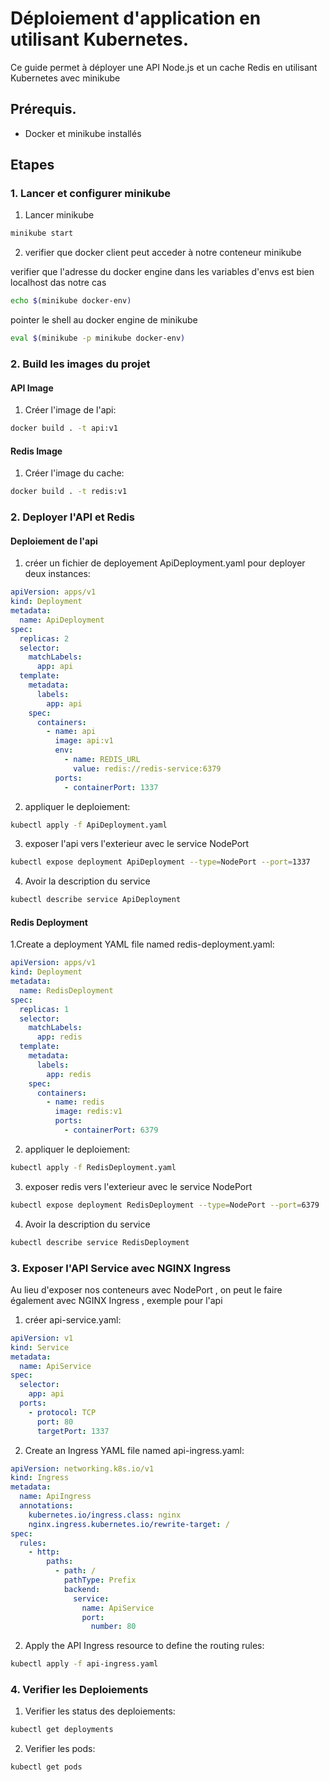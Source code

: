 
# Déploiement d'application en utilisant Kubernetes.

Ce guide permet à déployer une API Node.js et un cache Redis en utilisant Kubernetes avec minikube




## Prérequis.

- Docker et minikube installés

    
## Etapes
### 1. Lancer et configurer minikube
1. Lancer minikube
```bash
minikube start 
```

2. verifier que docker client peut acceder à notre conteneur minikube 

verifier que l'adresse du docker engine dans les variables d'envs est bien localhost das notre cas
```bash
echo $(minikube docker-env)
```

pointer le shell au docker engine de minikube
```bash
eval $(minikube -p minikube docker-env)
```




### 2. Build les images du projet

#### API Image
1. Créer l'image de l'api:
```bash
docker build . -t api:v1 
```


#### Redis Image
1. Créer l'image du cache:
```bash
docker build . -t redis:v1 
```

### 2. Deployer l'API et Redis
#### Deploiement de l'api

1. créer un fichier de deployement ApiDeployment.yaml pour deployer deux instances:
```yaml
apiVersion: apps/v1
kind: Deployment
metadata:
  name: ApiDeployment
spec:
  replicas: 2
  selector:
    matchLabels:
      app: api
  template:
    metadata:
      labels:
        app: api
    spec:
      containers:
        - name: api
          image: api:v1
          env:
            - name: REDIS_URL
              value: redis://redis-service:6379
          ports:
            - containerPort: 1337
```

2. appliquer le deploiement:
```bash
kubectl apply -f ApiDeployment.yaml
```

3. exposer l'api vers l'exterieur avec le service NodePort
```bash
kubectl expose deployment ApiDeployment --type=NodePort --port=1337
```

4. Avoir la description du service
```bash
kubectl describe service ApiDeployment
```



#### Redis Deployment
1.Create a deployment YAML file named redis-deployment.yaml:
```yaml
apiVersion: apps/v1
kind: Deployment
metadata:
  name: RedisDeployment
spec:
  replicas: 1
  selector:
    matchLabels:
      app: redis
  template:
    metadata:
      labels:
        app: redis
    spec:
      containers:
        - name: redis
          image: redis:v1
          ports:
            - containerPort: 6379
```
2. appliquer le deploiement:
```bash
kubectl apply -f RedisDeployment.yaml
```

3. exposer redis vers l'exterieur avec le service NodePort
```bash
kubectl expose deployment RedisDeployment --type=NodePort --port=6379
```

4. Avoir la description du service
```bash
kubectl describe service RedisDeployment
```

### 3. Exposer l'API Service avec NGINX Ingress
Au lieu d'exposer nos conteneurs avec NodePort , on peut le faire également avec NGINX Ingress , exemple pour l'api

1. créer api-service.yaml:
```yaml
apiVersion: v1
kind: Service
metadata:
  name: ApiService
spec:
  selector:
    app: api
  ports:
    - protocol: TCP
      port: 80
      targetPort: 1337
```
2. Create an Ingress YAML file named api-ingress.yaml:
```yaml
apiVersion: networking.k8s.io/v1
kind: Ingress
metadata:
  name: ApiIngress
  annotations:
    kubernetes.io/ingress.class: nginx
    nginx.ingress.kubernetes.io/rewrite-target: /
spec:
  rules:
    - http:
        paths:
          - path: /
            pathType: Prefix
            backend:
              service:
                name: ApiService
                port:
                  number: 80
```

2. Apply the API Ingress resource to define the routing rules:

```bash
kubectl apply -f api-ingress.yaml
```
### 4. Verifier les Deploiements
1. Verifier les status des deploiements:
```bash
kubectl get deployments
```
2. Verifier les pods:
```bash
kubectl get pods
```


